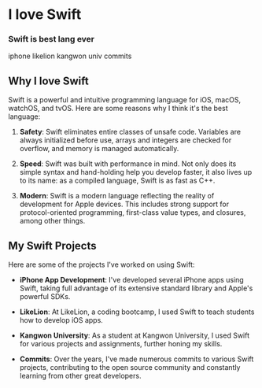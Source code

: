 # I love Swift
### Swift is best lang ever

iphone
likelion
kangwon univ
commits
## Why I love Swift

Swift is a powerful and intuitive programming language for iOS, macOS, watchOS, and tvOS. Here are some reasons why I think it's the best language:

1. **Safety**: Swift eliminates entire classes of unsafe code. Variables are always initialized before use, arrays and integers are checked for overflow, and memory is managed automatically.

2. **Speed**: Swift was built with performance in mind. Not only does its simple syntax and hand-holding help you develop faster, it also lives up to its name: as a compiled language, Swift is as fast as C++.

3. **Modern**: Swift is a modern language reflecting the reality of development for Apple devices. This includes strong support for protocol-oriented programming, first-class value types, and closures, among other things.

## My Swift Projects

Here are some of the projects I've worked on using Swift:

- **iPhone App Development**: I've developed several iPhone apps using Swift, taking full advantage of its extensive standard library and Apple's powerful SDKs.

- **LikeLion**: At LikeLion, a coding bootcamp, I used Swift to teach students how to develop iOS apps.

- **Kangwon University**: As a student at Kangwon University, I used Swift for various projects and assignments, further honing my skills.

- **Commits**: Over the years, I've made numerous commits to various Swift projects, contributing to the open source community and constantly learning from other great developers.
